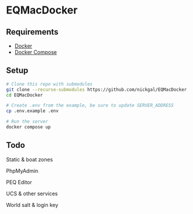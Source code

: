 # EQMacDocker

## Requirements

  - [Docker](https://docs.docker.com/engine/install/)
  - [Docker Compose](https://docs.docker.com/compose/install/linux)


## Setup

```bash
# Clone this repo with submodules
git clone --recurse-submodules https://github.com/nickgal/EQMacDocker
cd EQMacDocker

# Create .env from the example, be sure to update SERVER_ADDRESS
cp .env.example .env

# Run the server
docker compose up
```

## Todo

Static & boat zones

PhpMyAdmin

PEQ Editor

UCS & other services

World salt & login key
